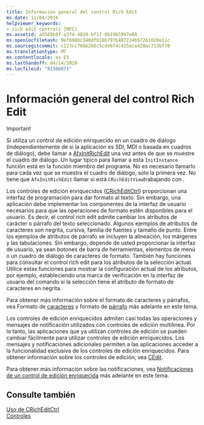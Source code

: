 ```yaml
---
title: Información general del control Rich Edit
ms.date: 11/04/2016
helpviewer_keywords:
- rich edit controls [MFC]
ms.assetid: ad589b9f-a3fd-4820-bf1f-6b1965997e68
ms.openlocfilehash: 9ef696bc348dfb18b797b487224b97261020e11c
ms.sourcegitcommit: c123cc76bb2b6c5cde6f4c425ece420ac733bf70
ms.translationtype: MT
ms.contentlocale: es-ES
ms.lasthandoff: 04/14/2020
ms.locfileid: "81366871"
---
```

# <a name="overview-of-the-rich-edit-control"></a>Información general del control Rich Edit

> [!IMPORTANT]
> Si utiliza un control de edición enriquecido en un cuadro de diálogo (independientemente de si la aplicación es SDI, MDI o basada en cuadros de diálogo), debe llamar a [AfxInitRichEdit](../mfc/reference/application-information-and-management.md#afxinitrichedit) una vez antes de que se muestre el cuadro de diálogo. Un lugar típico para llamar a esta `InitInstance` función está en la función miembro del programa. No es necesario llamarlo para cada vez que se muestra el cuadro de diálogo, sólo la primera vez. No tiene que `AfxInitRichEdit` llamar si está `CRichEditView`trabajando con .

Los controles de edición enriquecidos ([CRichEditCtrl](../mfc/reference/cricheditctrl-class.md)) proporcionan una interfaz de programación para dar formato al texto. Sin embargo, una aplicación debe implementar los componentes de la interfaz de usuario necesarios para que las operaciones de formato estén disponibles para el usuario. Es decir, el control rich edit admite cambiar los atributos de carácter o párrafo del texto seleccionado. Algunos ejemplos de atributos de caracteres son negrita, cursiva, familia de fuentes y tamaño de punto. Entre los ejemplos de atributos de párrafo se incluyen la alineación, los márgenes y las tabulaciones. Sin embargo, depende de usted proporcionar la interfaz de usuario, ya sean botones de barra de herramientas, elementos de menú o un cuadro de diálogo de caracteres de formato. También hay funciones para consultar el control rich edit para los atributos de la selección actual. Utilice estas funciones para mostrar la configuración actual de los atributos, por ejemplo, estableciendo una marca de verificación en la interfaz de usuario del comando si la selección tiene el atributo de formato de caracteres en negrita.

Para obtener más información sobre el formato de caracteres y párrafos, vea Formato de [caracteres](../mfc/character-formatting-in-rich-edit-controls.md) y formato de [párrafo](../mfc/paragraph-formatting-in-rich-edit-controls.md) más adelante en este tema.

Los controles de edición enriquecidos admiten casi todas las operaciones y mensajes de notificación utilizados con controles de edición multilínea. Por lo tanto, las aplicaciones que ya utilizan controles de edición se pueden cambiar fácilmente para utilizar controles de edición enriquecidos. Los mensajes y notificaciones adicionales permiten a las aplicaciones acceder a la funcionalidad exclusiva de los controles de edición enriquecidos. Para obtener información sobre los controles de edición, vea [CEdit](../mfc/reference/cedit-class.md).

Para obtener más información sobre las notificaciones, vea [Notificaciones de un control de edición enriquecida](../mfc/notifications-from-a-rich-edit-control.md) más adelante en este tema.

## <a name="see-also"></a>Consulte también

[Uso de CRichEditCtrl](../mfc/using-cricheditctrl.md)<br/>
[Controles](../mfc/controls-mfc.md)
